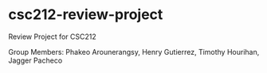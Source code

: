 # csc212-review-project
Review Project for CSC212

Group Members: Phakeo Arounerangsy, Henry Gutierrez, Timothy Hourihan, Jagger Pacheco
